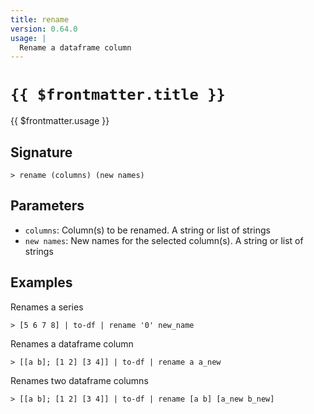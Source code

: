 ```yaml
---
title: rename
version: 0.64.0
usage: |
  Rename a dataframe column
---
```


# <code>{{ $frontmatter.title }}</code>

<div style='white-space: pre-wrap;'>{{ $frontmatter.usage }}</div>

## Signature

```> rename (columns) (new names)```

## Parameters

 -  `columns`: Column(s) to be renamed. A string or list of strings
 -  `new names`: New names for the selected column(s). A string or list of strings

## Examples

Renames a series
```shell
> [5 6 7 8] | to-df | rename '0' new_name
```

Renames a dataframe column
```shell
> [[a b]; [1 2] [3 4]] | to-df | rename a a_new
```

Renames two dataframe columns
```shell
> [[a b]; [1 2] [3 4]] | to-df | rename [a b] [a_new b_new]
```

